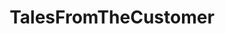 ---
title: TalesFromTheCustomer
crosslinks:
- IDontWorkHereLady
- TalesFromRetail
- MaliciousCompliance
- talesfromtechsupport
- TalesFromTheFrontDesk
- CatsNamedToothless
- gatekeeping
- news
- TalesFromYourServer
- announcements
- curlyhair
- JusticeServed
- todayilearned
- Advice
- ABraThatFits
- Jokes
- Ooer
- myevilplan
- AsABlackMan
- the_cheeto
---